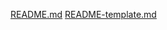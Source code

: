 [README.md](https://github.com/Kimone93/testimonial-grid-frontend-challenge-solution/files/13671864/README.md)
[README-template.md](https://github.com/Kimone93/testimonial-grid-frontend-challenge-solution/files/13671861/README-template.md)
